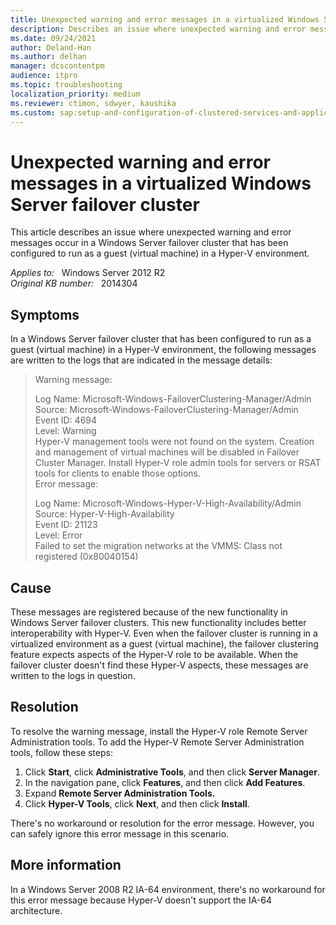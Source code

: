 ```yaml
---
title: Unexpected warning and error messages in a virtualized Windows Server failover cluster
description: Describes an issue where unexpected warning and error messages occur in a Windows Server failover cluster that has been configured to run as a guest (virtual machine) in a Hyper-V environment.
ms.date: 09/24/2021
author: Deland-Han
ms.author: delhan
manager: dcscontentpm
audience: itpro
ms.topic: troubleshooting
localization_priority: medium
ms.reviewer: ctimon, sdwyer, kaushika
ms.custom: sap:setup-and-configuration-of-clustered-services-and-applications, csstroubleshoot
---
```

# Unexpected warning and error messages in a virtualized Windows Server failover cluster

This article describes an issue where unexpected warning and error messages occur in a Windows Server failover cluster that has been configured to run as a guest (virtual machine) in a Hyper-V environment.

_Applies to:_ &nbsp; Windows Server 2012 R2  
_Original KB number:_ &nbsp; 2014304

## Symptoms

In a Windows Server failover cluster that has been configured to run as a guest (virtual machine) in a Hyper-V environment, the following messages are written to the logs that are indicated in the message details:

> Warning message:
>
> Log Name:  Microsoft-Windows-FailoverClustering-Manager/Admin  
Source:  Microsoft-Windows-FailoverClustering-Manager/Admin  
Event ID:  4694  
Level:  Warning  
Hyper-V management tools were not found on the system.  Creation and management of virtual machines will be disabled in Failover Cluster Manager.  Install Hyper-V role admin tools for servers or RSAT tools for clients to enable those options.  
Error message:  
>
> Log Name:  Microsoft-Windows-Hyper-V-High-Availability/Admin  
Source:  Hyper-V-High-Availability  
Event ID:  21123  
Level:  Error  
Failed to set the migration networks at the VMMS: Class not registered (0x80040154)  

## Cause

These messages are registered because of the new functionality in Windows Server failover clusters. This new functionality includes better interoperability with Hyper-V. Even when the failover cluster is running in a virtualized environment as a guest (virtual machine), the failover clustering feature expects aspects of the Hyper-V role to be available. When the failover cluster doesn't find these Hyper-V aspects, these messages are written to the logs in question.

## Resolution

To resolve the warning message, install the Hyper-V role Remote Server Administration tools. To add the Hyper-V Remote Server Administration tools, follow these steps:  

1. Click **Start**, click **Administrative Tools**, and then click **Server Manager**.
2. In the navigation pane, click **Features**, and then click **Add Features**.
3. Expand **Remote Server Administration Tools.**  
4. Click **Hyper-V Tools**, click **Next**, and then click **Install**.

There's no workaround or resolution for the error message. However, you can safely ignore this error message in this scenario.

## More information

In a Windows Server 2008 R2 IA-64 environment, there's no workaround for this error message because Hyper-V doesn't support the IA-64 architecture.
